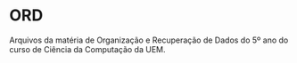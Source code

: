 # ORD
Arquivos da matéria de Organização e Recuperação de Dados do 5º ano do curso de Ciência da Computação da UEM.
